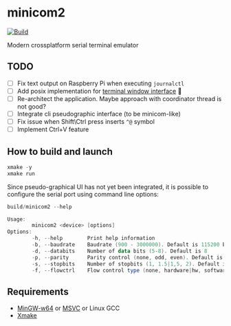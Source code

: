 # minicom2

[![Build](https://github.com/yh-sb/minicom2/actions/workflows/build.yml/badge.svg)](https://github.com/yh-sb/minicom2/actions/workflows/build.yml)

Modern crossplatform serial terminal emulator

## TODO
- [ ] Fix text output on Raspberry Pi when executing `journalctl`
- [ ] Add posix implementation for [terminal window interface](https://github.com/yhsb2k/minicom2/blob/master/terminal/terminal_posix.cpp) :penguin:
- [ ] Re-architect the application. Maybe approach with coordinator thread is not good?
- [ ] Integrate cli pseudographic interface (to be minicom-like)
- [ ] Fix issue when Shift\Ctrl press inserts `^@` symbol
- [ ] Implement Ctrl+V feature

## How to build and launch
```powershell
xmake -y
xmake run
```

Since pseudo-graphical UI has not yet been integrated, it is possible to configure the serial port using command line options:
```powershell
build/minicom2 --help

Usage:
        minicom2 <device> [options]
Options:
        -h, --help        Print help information
        -b, --baudrate    Baudrate (900 - 3000000). Default is 115200 bps
        -d, --databits    Number of data bits (5-8). Default is 8
        -p, --parity      Parity control (none, odd, even). Default is none
        -s, --stopbits    Number of stopbits (1, 1.5|1,5, 2). Default is 1
        -f, --flowctrl    Flow control type (none, hardware|hw, software|sw). Default is none
```

## Requirements
* [MinGW-w64](https://winlibs.com) or [MSVC](https://visualstudio.microsoft.com/free-developer-offers) or Linux GCC
* [Xmake](https://xmake.io/#/guide/installation)
